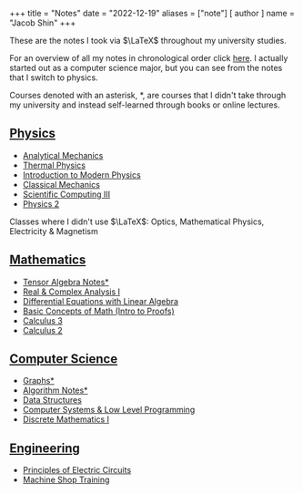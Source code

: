+++
title = "Notes"
date = "2022-12-19"
aliases = ["note"]
[ author ]
  name = "Jacob Shin"
+++

These are the notes I took via $\LaTeX$ throughout my university studies.

For an overview of all my notes in chronological order click [here](/tags/notes/). I actually started out as a computer science major, but you can see from the notes that I switch to physics.

Courses denoted with an asterisk, *, are courses that I didn't take through my university and instead self-learned through books or online lectures.


## [Physics](/physics)
* [Analytical Mechanics](/physics/analyticalmechanics)
* [Thermal Physics](/physics/thermal_physics)
* [Introduction to Modern Physics](/physics/modernphysics/)
* [Classical Mechanics](/physics/classicalmechanics/)
* [Scientific Computing III](/physics/scientificcomputing3/)
* [Physics 2](/physics/physics2/)

Classes where I didn't use $\LaTeX$: Optics, Mathematical Physics, Electricity & Magnetism

## [Mathematics](/mathematics)
* [Tensor Algebra Notes*](/mathematics/tensor-algebra/)
* [Real & Complex Analysis I](/mathematics/realanalysis1/)
* [Differential Equations with Linear Algebra](/mathematics/diffeqlinear/)
* [Basic Concepts of Math (Intro to Proofs)](/mathematics/basicconcepts/)
* [Calculus 3](/mathematics/calc3/)
* [Calculus 2](/mathematics/calc2/)

## [Computer Science](/computer-science)
* [Graphs*](/computer-science/graphs)
* [Algorithm Notes*](/computer-science/algo-notes)
* [Data Structures](/computer-science/datastructures)
* [Computer Systems & Low Level Programming](/computer-science/low-level)
* [Discrete Mathematics I](/computer-science/discrete-maths-1)


## [Engineering](/engineering)
* [Principles of Electric Circuits](/engineering/electric-circuits)
* [Machine Shop Training](/engineering/machineshop)

